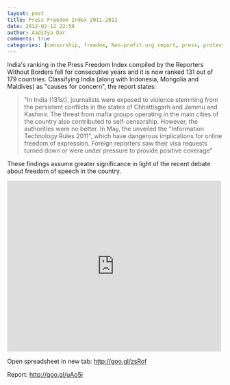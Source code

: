 ```yaml
---
layout: post
title: Press Freedom Index 2011-2012		
date: 2012-02-12 22:59
author: Aaditya Dar
comments: true
categories: [censorship, freedom, Non-profit org report, press, protest]
---
```

India's ranking in the Press Freedom Index compiled by the Reporters Without Borders fell for consecutive years and it is now ranked 131 out of 179 countries. Classifying India (along with Indonesia, Mongolia and Maldives) as "causes for concern", the report states: 

<blockquote> "In India (131st), journalists were exposed to violence stemming from the persistent conflicts in the states of Chhattisgarh and Jammu and Kashmir. The threat from mafia groups operating in the main cities of the country also contributed to self-censorship. However, the authorities were no better. In May, the unveiled the "Information Technology Rules 2011", which have dangerous implications for online freedom of expression. Foreign reporters saw their visa requests turned down or were under pressure to provide positive coverage" </blockquote>

These findings assume greater significance in light of the recent debate about freedom of speech in the country.

<iframe src="https://docs.google.com/spreadsheet/pub?key=0Atw08mnxUvF9dEVYTVNnUmVMWC1CUHlYU0YxVFlNWlE&amp;output=html&amp;widget=true" frameborder="0" width="500" height="400"></iframe>

Open spreadsheet in new tab: <a href="http://goo.gl/zsRof">http://goo.gl/zsRof</a>

Report: <a href="http://goo.gl/uAo5i">http://goo.gl/uAo5i</a>
